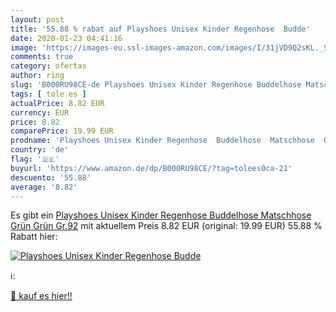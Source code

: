 ```yaml
---
layout: post
title: '55.88 % rabat auf Playshoes Unisex Kinder Regenhose  Budde'
date: 2020-01-23 04:41:16
image: 'https://images-eu.ssl-images-amazon.com/images/I/31jVD9Q2sKL._SL200_.jpg'
comments: true
category: ofertas
author: ring
slug: 'B000RU98CE-de Playshoes Unisex Kinder Regenhose Buddelhose Matschhose...'
tags: [ tole.es ]
actualPrice: 8.82 EUR
currency: EUR
price: 8.82
comparePrice: 19.99 EUR
prodname: 'Playshoes Unisex Kinder Regenhose  Buddelhose  Matschhose  Grün  Grün Gr.92'
country: 'de'
flag: '🇩🇪'
buyurl: 'https://www.amazon.de/dp/B000RU98CE/?tag=tolees0ca-21'
descuento: '55.88'
average: '8.82'
---
```


Es gibt ein [Playshoes Unisex Kinder Regenhose  Buddelhose  Matschhose  Grün  Grün Gr.92](https://www.amazon.de/dp/B000RU98CE/?tag=tolees0ca-21) mit aktuellem Preis 8.82 EUR (original: 19.99 EUR) 55.88 % Rabatt hier:

[![Playshoes Unisex Kinder Regenhose  Budde](https://images-eu.ssl-images-amazon.com/images/I/31jVD9Q2sKL._SL200_.jpg)](https://www.amazon.de/dp/B000RU98CE/?tag=tolees0ca-21)

ℹ️:


[🛒 kauf es hier!!](https://www.amazon.de/dp/B000RU98CE/?tag=tolees0ca-21)
